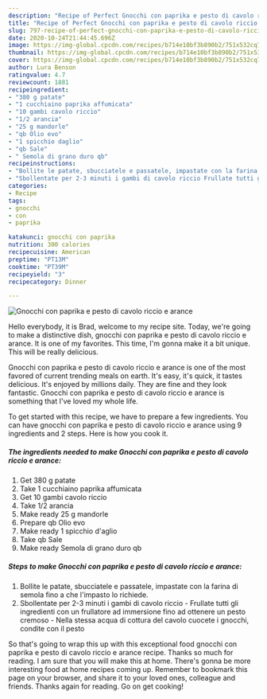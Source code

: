 ```yaml
---
description: "Recipe of Perfect Gnocchi con paprika e pesto di cavolo riccio e arance"
title: "Recipe of Perfect Gnocchi con paprika e pesto di cavolo riccio e arance"
slug: 797-recipe-of-perfect-gnocchi-con-paprika-e-pesto-di-cavolo-riccio-e-arance
date: 2020-10-24T21:44:45.696Z
image: https://img-global.cpcdn.com/recipes/b714e10bf3b890b2/751x532cq70/gnocchi-con-paprika-e-pesto-di-cavolo-riccio-e-arance-recipe-main-photo.jpg
thumbnail: https://img-global.cpcdn.com/recipes/b714e10bf3b890b2/751x532cq70/gnocchi-con-paprika-e-pesto-di-cavolo-riccio-e-arance-recipe-main-photo.jpg
cover: https://img-global.cpcdn.com/recipes/b714e10bf3b890b2/751x532cq70/gnocchi-con-paprika-e-pesto-di-cavolo-riccio-e-arance-recipe-main-photo.jpg
author: Lura Benson
ratingvalue: 4.7
reviewcount: 1881
recipeingredient:
- "380 g patate"
- "1 cucchiaino paprika affumicata"
- "10 gambi cavolo riccio"
- "1/2 arancia"
- "25 g mandorle"
- "qb Olio evo"
- "1 spicchio daglio"
- "qb Sale"
- " Semola di grano duro qb"
recipeinstructions:
- "Bollite le patate, sbucciatele e passatele, impastate con la farina di semola fino a che l&#39;impasto lo richiede."
- "Sbollentate per 2-3 minuti i gambi di cavolo riccio Frullate tutti gli ingredienti con un frullatore ad immersione fino ad ottenere un pesto cremoso Nella stessa acqua di cottura del cavolo cuocete i gnocchi, condite con il pesto"
categories:
- Recipe
tags:
- gnocchi
- con
- paprika

katakunci: gnocchi con paprika 
nutrition: 300 calories
recipecuisine: American
preptime: "PT13M"
cooktime: "PT39M"
recipeyield: "3"
recipecategory: Dinner

---
```



![Gnocchi con paprika e pesto di cavolo riccio e arance](https://img-global.cpcdn.com/recipes/b714e10bf3b890b2/751x532cq70/gnocchi-con-paprika-e-pesto-di-cavolo-riccio-e-arance-recipe-main-photo.jpg)

Hello everybody, it is Brad, welcome to my recipe site. Today, we're going to make a distinctive dish, gnocchi con paprika e pesto di cavolo riccio e arance. It is one of my favorites. This time, I'm gonna make it a bit unique. This will be really delicious.

Gnocchi con paprika e pesto di cavolo riccio e arance is one of the most favored of current trending meals on earth. It's easy, it's quick, it tastes delicious. It's enjoyed by millions daily. They are fine and they look fantastic. Gnocchi con paprika e pesto di cavolo riccio e arance is something that I've loved my whole life.




To get started with this recipe, we have to prepare a few ingredients. You can have gnocchi con paprika e pesto di cavolo riccio e arance using 9 ingredients and 2 steps. Here is how you cook it.

<!--inarticleads1-->

##### The ingredients needed to make Gnocchi con paprika e pesto di cavolo riccio e arance:

1. Get 380 g patate
1. Take 1 cucchiaino paprika affumicata
1. Get 10 gambi cavolo riccio
1. Take 1/2 arancia
1. Make ready 25 g mandorle
1. Prepare qb Olio evo
1. Make ready 1 spicchio d&#39;aglio
1. Take qb Sale
1. Make ready  Semola di grano duro qb




<!--inarticleads2-->

##### Steps to make Gnocchi con paprika e pesto di cavolo riccio e arance:

1. Bollite le patate, sbucciatele e passatele, impastate con la farina di semola fino a che l&#39;impasto lo richiede.
1. Sbollentate per 2-3 minuti i gambi di cavolo riccio - Frullate tutti gli ingredienti con un frullatore ad immersione fino ad ottenere un pesto cremoso - Nella stessa acqua di cottura del cavolo cuocete i gnocchi, condite con il pesto




So that's going to wrap this up with this exceptional food gnocchi con paprika e pesto di cavolo riccio e arance recipe. Thanks so much for reading. I am sure that you will make this at home. There's gonna be more interesting food at home recipes coming up. Remember to bookmark this page on your browser, and share it to your loved ones, colleague and friends. Thanks again for reading. Go on get cooking!
